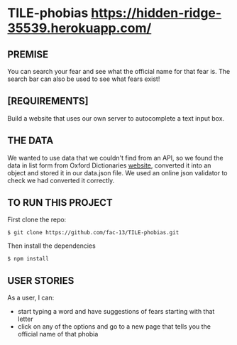 # TILE-phobias  https://hidden-ridge-35539.herokuapp.com/

##   PREMISE

You can search your fear and see what the official name for that fear is. The search bar can also be used to see what fears exist!

##   [REQUIREMENTS]

Build a website that uses our own server to autocomplete a text input box.

## THE DATA
We wanted to use data that we couldn't find from an API, so we found the data in list form from Oxford Dictionaries [website](https://en.oxforddictionaries.com/explore/phobias-list), converted it into an object and stored it in our data.json file. We used an online json validator to check we had converted it correctly.


## TO RUN THIS PROJECT

First clone the repo:

```
$ git clone https://github.com/fac-13/TILE-phobias.git

```

Then install the dependencies

```
$ npm install
```

##   USER STORIES

As a user, I can:

  - start typing a word and have suggestions of fears starting with that letter
  - click on any of the options and go to a new page that tells you the official name of that phobia
